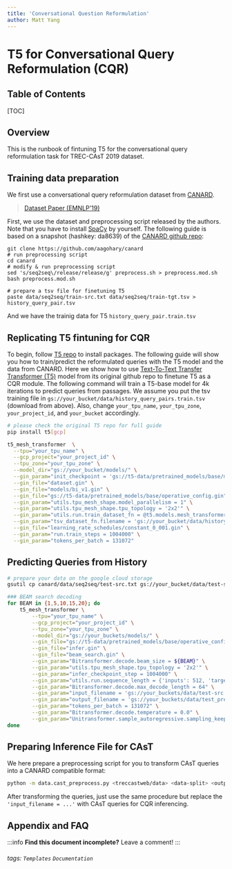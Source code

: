 ```yaml
---
title: 'Conversational Question Reformulation'
author: Matt Yang
---
```


T5 for Conversational Query Reformulation (CQR)
===

## Table of Contents

[TOC]

Overview
---
This is the runbook of fintuning T5 for the conversational query reformulation task for TREC-CAsT 2019 dataset.

Training data preparation
---
We first use a conversational query reformulation dataset from [CANARD](https://sites.google.com/view/qanta/projects/canard).
> [Dataset Paper (EMNLP'19)](http://users.umiacs.umd.edu/~jbg/docs/2019_emnlp_sequentialqa.pdf)

First, we use the dataset and preprocessing script released by the authors. Note that you have to install [SpaCy](https://spacy.io/) by yourself.
The following guide is based on a snapshot (hashkey: da8639) of the [CANARD github repo](https://github.com/aagohary/canard):
```shell=bash
git clone https://github.com/aagohary/canard
# run preprocessing script
cd canard
# modify & run preprocessing script
sed 's/seq2seq\/release/release/g' preprocess.sh > preprocess.mod.sh
bash preprocess.mod.sh

# prepare a tsv file for finetuning T5
paste data/seq2seq/train-src.txt data/seq2seq/train-tgt.tsv > history_query_pair.tsv
```
And we have the trainig data for T5 `history_query_pair.train.tsv`

Replicating T5 fintuning for CQR
---
To begin, follow [T5 repo](https://github.com/google-research/text-to-text-transfer-transformer) to install packages. The following guide will show you how to train/predict the reformulated queries with the T5 model and the data from CANARD.
Here we show how to use [Text-To-Text Transfer Transformer (T5)](https://github.com/google-research/text-to-text-transfer-transformer) model from its original github repo to finetune T5 as a CQR module. The following command will train a T5-base model for 4k iterations to predict queries from passages. We assume you put the tsv training file in `gs://your_bucket/data/history_query_pairs.train.tsv` (download from above). Also, change `your_tpu_name`, `your_tpu_zone`, `your_project_id`, and `your_bucket` accordingly.

```bash
# please check the original T5 repo for full guide
pip install t5[gcp]
```

```bash
t5_mesh_transformer  \
  --tpu="your_tpu_name" \
  --gcp_project="your_project_id" \
  --tpu_zone="your_tpu_zone" \
  --model_dir="gs://your_bucket/models/" \
  --gin_param="init_checkpoint = 'gs://t5-data/pretrained_models/base/model.ckpt-999900'" \
  --gin_file="dataset.gin" \
  --gin_file="models/bi_v1.gin" \
  --gin_file="gs://t5-data/pretrained_models/base/operative_config.gin" \
  --gin_param="utils.tpu_mesh_shape.model_parallelism = 1" \
  --gin_param="utils.tpu_mesh_shape.tpu_topology = '2x2'" \
  --gin_param="utils.run.train_dataset_fn = @t5.models.mesh_transformer.tsv_dataset_fn" \
  --gin_param="tsv_dataset_fn.filename = 'gs://your_bucket/data/history_query_pairs.train.tsv'" \
  --gin_file="learning_rate_schedules/constant_0_001.gin" \
  --gin_param="run.train_steps = 1004000" \
  --gin_param="tokens_per_batch = 131072"
```

Predicting Queries from History
---
```bash
# prepare your data on the google cloud storage
gsutil cp canard/data/seq2seq/test-src.txt gs://your_bucket/data/test-src.canard.txt
```

```bash
### BEAM search decoding
for BEAM in {1,5,10,15,20}; do
	t5_mesh_transformer \
		--tpu="your_tpu_name" \
		--gcp_project="your_project_id" \
		--tpu_zone="your_tpu_zone" \
		--model_dir="gs://your_buckets/models/" \
		--gin_file="gs://t5-data/pretrained_models/base/operative_config.gin" \
		--gin_file="infer.gin" \
		--gin_file="beam_search.gin" \
		--gin_param="Bitransformer.decode.beam_size = ${BEAM}" \
		--gin_param="utils.tpu_mesh_shape.tpu_topology = '2x2'" \
		--gin_param="infer_checkpoint_step = 1004000" \
		--gin_param="utils.run.sequence_length = {'inputs': 512, 'targets': 64}" \
		--gin_param="Bitransformer.decode.max_decode_length = 64" \
		--gin_param="input_filename = 'gs://your_buckets/data/test-src.canard.txt'" \
		--gin_param="output_filename = 'gs://your_buckets/data/test_pred_beam_${BEAM}.txt'" \
		--gin_param="tokens_per_batch = 131072" \
		--gin_param="Bitransformer.decode.temperature = 0.0" \
		--gin_param="Unitransformer.sample_autoregressive.sampling_keep_top_k = -1"
done
```

Preparing Inference File for CAsT
---
We here prepare a preprocessing script for you to transform CAsT queries into a CANARD compatible format:
```bash
python -m data.cast_preprocess.py <treccastweb/data> <data-split> <output-dir>
```
After transforming the queries, just use the same procedure but replace the `'input_filename = ...'` with CAsT queries for CQR inferencing.


## Appendix and FAQ

:::info
**Find this document incomplete?** Leave a comment!
:::

###### tags: `Templates` `Documentation`

